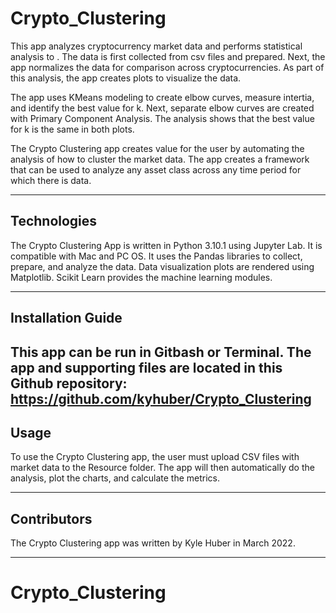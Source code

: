 # Crypto_Clustering

This app analyzes cryptocurrency market data and performs statistical analysis to . The data is first collected from csv files and prepared. Next, the app normalizes the data for comparison across cryptocurrencies. As part of this analysis, the app creates plots to visualize the data.

The app uses KMeans modeling to create elbow curves, measure intertia, and identify the best value for k. Next, separate elbow curves are created with Primary Component Analysis. The analysis shows that the best value for k is the same in both plots.

The Crypto Clustering app creates value for the user by automating the analysis of how to cluster the market data. The app creates a framework that can be used to analyze any asset class across any time period for which there is data.

---

## Technologies

The Crypto Clustering App is written in Python 3.10.1 using Jupyter Lab. It is compatible with Mac and PC OS. It uses the Pandas libraries to collect, prepare, and analyze the data. Data visualization plots are rendered using Matplotlib. Scikit Learn provides the machine learning modules.

---

## Installation Guide

This app can be run in Gitbash or Terminal. The app and supporting files are located in this Github repository:
https://github.com/kyhuber/Crypto_Clustering
---

## Usage

To use the Crypto Clustering app, the user must upload CSV files with market data to the Resource folder. The app will then automatically do the analysis, plot the charts, and calculate the metrics.

---

## Contributors

The Crypto Clustering app was written by Kyle Huber in March 2022.

---

# Crypto_Clustering
